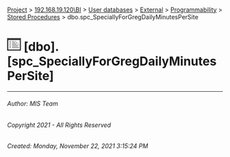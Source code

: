 #### 

[Project](../../../../../index.md) > [192.168.19.120\\BI](../../../../index.md) > [User databases](../../../index.md) > [External](../../index.md) > [Programmability](../index.md) > [Stored Procedures](Stored_Procedures.md) > dbo.spc_SpeciallyForGregDailyMinutesPerSite

# ![Stored Procedures](../../../../../Images/StoredProcedure32.png) [dbo].[spc_SpeciallyForGregDailyMinutesPerSite]

---

###### Author:  MIS Team

###### Copyright 2021 - All Rights Reserved

###### Created: Monday, November 22, 2021 3:15:24 PM

